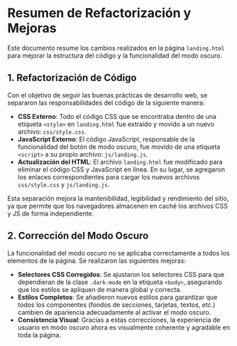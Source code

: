 # Resumen de Refactorización y Mejoras

Este documento resume los cambios realizados en la página `landing.html` para mejorar la estructura del código y la funcionalidad del modo oscuro.

## 1. Refactorización de Código

Con el objetivo de seguir las buenas prácticas de desarrollo web, se separaron las responsabilidades del código de la siguiente manera:

-   **CSS Externo**: Todo el código CSS que se encontraba dentro de una etiqueta `<style>` en `landing.html` fue extraído y movido a un nuevo archivo: `css/style.css`.
-   **JavaScript Externo**: El código JavaScript, responsable de la funcionalidad del botón de modo oscuro, fue movido de una etiqueta `<script>` a su propio archivo: `js/landing.js`.
-   **Actualización del HTML**: El archivo `landing.html` fue modificado para eliminar el código CSS y JavaScript en línea. En su lugar, se agregaron los enlaces correspondientes para cargar los nuevos archivos `css/style.css` y `js/landing.js`.

Esta separación mejora la mantenibilidad, legibilidad y rendimiento del sitio, ya que permite que los navegadores almacenen en caché los archivos CSS y JS de forma independiente.

## 2. Corrección del Modo Oscuro

La funcionalidad del modo oscuro no se aplicaba correctamente a todos los elementos de la página. Se realizaron las siguientes mejoras:

-   **Selectores CSS Corregidos**: Se ajustaron los selectores CSS para que dependieran de la clase `.dark-mode` en la etiqueta `<body>`, asegurando que los estilos se apliquen de manera global y correcta.
-   **Estilos Completos**: Se añadieron nuevos estilos para garantizar que todos los componentes (fondos de secciones, tarjetas, textos, etc.) cambien de apariencia adecuadamente al activar el modo oscuro.
-   **Consistencia Visual**: Gracias a estas correcciones, la experiencia de usuario en modo oscuro ahora es visualmente coherente y agradable en toda la página.
